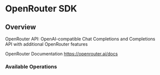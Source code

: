 # OpenRouter SDK

## Overview

OpenRouter API: OpenAI-compatible Chat Completions and Completions API with additional OpenRouter features

OpenRouter Documentation
<https://openrouter.ai/docs>

### Available Operations
